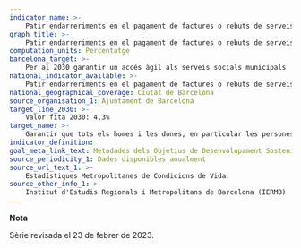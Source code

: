 ```yaml
---
indicator_name: >-
    Patir endarreriments en el pagament de factures o rebuts de serveis (llum, aigua, gas, etc.) en els últims 12 mesos
graph_title: >-
    Patir endarreriments en el pagament de factures o rebuts de serveis (llum, aigua, gas, etc.) en els últims 12 mesos
computation_units: Percentatge
barcelona_target: >-
    Per al 2030 garantir un accés àgil als serveis socials municipals 
national_indicator_available: >-
    Patir endarreriments en el pagament de factures o rebuts de serveis (llum, aigua, gas, etc.) en els últims 12 mesos
national_geographical_coverage: Ciutat de Barcelona
source_organisation_1: Ajuntament de Barcelona
target_line_2030: >-
    Valor fita 2030: 4,3%
target_name: >-
    Garantir que tots els homes i les dones, en particular les persones pobres i vulnerables, tinguin els mateixos drets als recursos econòmics, així com accés als serveis bàsics, la propietat i el control de les terres i altres béns, l’herència, els recursos naturals, les noves tecnologies apropiades i els serveis financers, incloses les micro-finances
indicator_definition:
goal_meta_link_text: Metadades dels Objetius de Desenvolupament Sostenible de les Nacions Unides (pdf 894kB)
source_periodicity_1: Dades disponibles anualment
source_url_text_1: >-
    Estadístiques Metropolitanes de Condicions de Vida. 
source_other_info_1: >-
    Institut d'Estudis Regionals i Metropolitans de Barcelona (IERMB)
---
```

**Nota**

Sèrie revisada el 23 de febrer de 2023.
